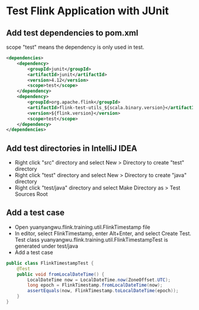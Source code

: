 # Test Flink Application with JUnit

## Add test dependencies to pom.xml

scope "test" means the dependency is only used in test.

```xml
<dependencies>
    <dependency>
        <groupId>junit</groupId>
        <artifactId>junit</artifactId>
        <version>4.12</version>
        <scope>test</scope>
    </dependency>
    <dependency>
        <groupId>org.apache.flink</groupId>
        <artifactId>flink-test-utils_${scala.binary.version}</artifactId>
        <version>${flink.version}</version>
        <scope>test</scope>
    </dependency>
</dependencies>
```

## Add test directories in IntelliJ IDEA

- Right click "src" directory and select New > Directory to create "test" directory
- Right click "test" directory and select New > Directory to create "java" directory
- Right click "test/java" directory and select Make Directory as > Test Sources Root

## Add a test case

- Open yuanyangwu.flink.training.util.FlinkTimestamp file
- In editor, select FlinkTimestamp, enter Alt+Enter, and select Create Test. Test class yuanyangwu.flink.training.util.FlinkTimestampTest is generated under test/java
- Add a test case

```java
public class FlinkTimestampTest {
    @Test
    public void fromLocalDateTime() {
        LocalDateTime now = LocalDateTime.now(ZoneOffset.UTC);
        long epoch = FlinkTimestamp.fromLocalDateTime(now);
        assertEquals(now, FlinkTimestamp.toLocalDateTime(epoch));
    }
}
```
